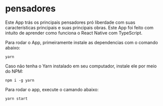 # pensadores 

Este App trás os principais pensadores pró liberdade com suas características principais e suas principais obras. Este App foi feito com intuito de aprender como funciona o React Native com TypeScript.

Para rodar o App, primeiramente instale as dependencias com o comando abaixo:

```
yarn 
```

Caso não tenha o Yarn instalado em seu computador, instale ele por meio do NPM:

```
npm i -g yarn
```

Para rodar o app, execute o camando abaixo:

```
yarn start
```
